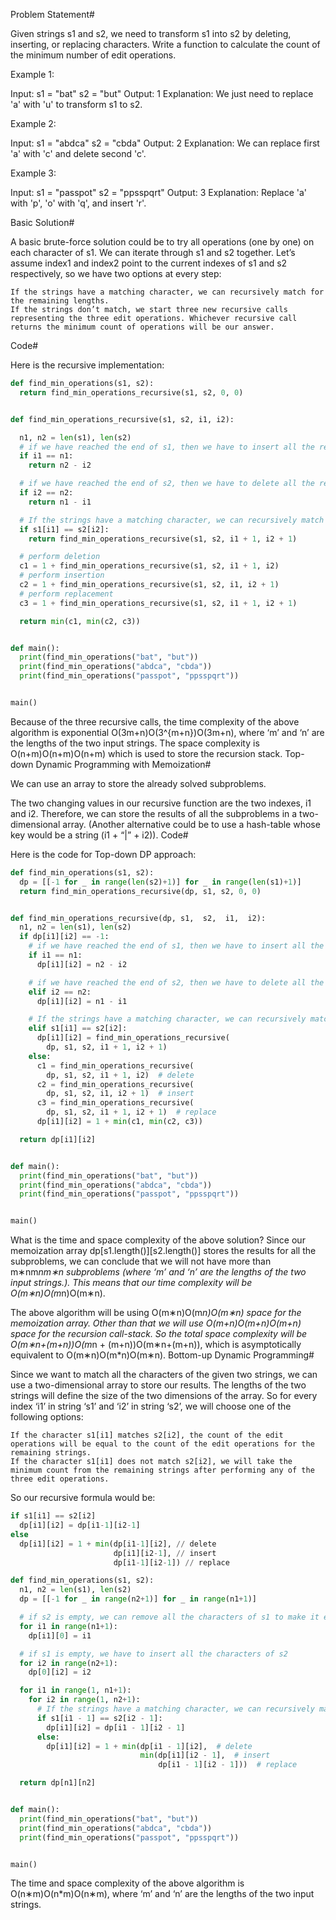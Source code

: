 Problem Statement#

Given strings s1 and s2, we need to transform s1 into s2 by deleting, inserting, or replacing characters. Write a function to calculate the count of the minimum number of edit operations.

Example 1:

Input: s1 = "bat"
s2 = "but"
Output: 1
Explanation: We just need to replace 'a' with 'u' to transform s1 to s2.

Example 2:

Input: s1 = "abdca"
s2 = "cbda"
Output: 2
Explanation: We can replace first 'a' with 'c' and delete second 'c'.

Example 3:

Input: s1 = "passpot"
s2 = "ppsspqrt"
Output: 3
Explanation: Replace 'a' with 'p', 'o' with 'q', and insert 'r'.

Basic Solution#

A basic brute-force solution could be to try all operations (one by one) on each character of s1. We can iterate through s1 and s2 together. Let’s assume index1 and index2 point to the current indexes of s1 and s2 respectively, so we have two options at every step:

    If the strings have a matching character, we can recursively match for the remaining lengths.
    If the strings don’t match, we start three new recursive calls representing the three edit operations. Whichever recursive call returns the minimum count of operations will be our answer.

Code#

Here is the recursive implementation:

```py
def find_min_operations(s1, s2):
  return find_min_operations_recursive(s1, s2, 0, 0)


def find_min_operations_recursive(s1, s2, i1, i2):

  n1, n2 = len(s1), len(s2)
  # if we have reached the end of s1, then we have to insert all the remaining characters of s2
  if i1 == n1:
    return n2 - i2

  # if we have reached the end of s2, then we have to delete all the remaining characters of s1
  if i2 == n2:
    return n1 - i1

  # If the strings have a matching character, we can recursively match for the remaining lengths
  if s1[i1] == s2[i2]:
    return find_min_operations_recursive(s1, s2, i1 + 1, i2 + 1)

  # perform deletion
  c1 = 1 + find_min_operations_recursive(s1, s2, i1 + 1, i2)
  # perform insertion
  c2 = 1 + find_min_operations_recursive(s1, s2, i1, i2 + 1)
  # perform replacement
  c3 = 1 + find_min_operations_recursive(s1, s2, i1 + 1, i2 + 1)

  return min(c1, min(c2, c3))


def main():
  print(find_min_operations("bat", "but"))
  print(find_min_operations("abdca", "cbda"))
  print(find_min_operations("passpot", "ppsspqrt"))


main()
```

Because of the three recursive calls, the time complexity of the above algorithm is exponential O(3m+n)O(3^{m+n})O(3​m+n​​), where ‘m’ and ‘n’ are the lengths of the two input strings. The space complexity is O(n+m)O(n+m)O(n+m) which is used to store the recursion stack.
Top-down Dynamic Programming with Memoization#

We can use an array to store the already solved subproblems.

The two changing values in our recursive function are the two indexes, i1 and i2. Therefore, we can store the results of all the subproblems in a two-dimensional array. (Another alternative could be to use a hash-table whose key would be a string (i1 + “|” + i2)).
Code#

Here is the code for Top-down DP approach:

```py
def find_min_operations(s1, s2):
  dp = [[-1 for _ in range(len(s2)+1)] for _ in range(len(s1)+1)]
  return find_min_operations_recursive(dp, s1, s2, 0, 0)


def find_min_operations_recursive(dp, s1,  s2,  i1,  i2):
  n1, n2 = len(s1), len(s2)
  if dp[i1][i2] == -1:
    # if we have reached the end of s1, then we have to insert all the remaining  characters of s2
    if i1 == n1:
      dp[i1][i2] = n2 - i2

    # if we have reached the end of s2, then we have to delete all the remaining characters of s1
    elif i2 == n2:
      dp[i1][i2] = n1 - i1

    # If the strings have a matching character, we can recursively match for the remaining lengths
    elif s1[i1] == s2[i2]:
      dp[i1][i2] = find_min_operations_recursive(
        dp, s1, s2, i1 + 1, i2 + 1)
    else:
      c1 = find_min_operations_recursive(
        dp, s1, s2, i1 + 1, i2)  # delete
      c2 = find_min_operations_recursive(
        dp, s1, s2, i1, i2 + 1)  # insert
      c3 = find_min_operations_recursive(
        dp, s1, s2, i1 + 1, i2 + 1)  # replace
      dp[i1][i2] = 1 + min(c1, min(c2, c3))

  return dp[i1][i2]


def main():
  print(find_min_operations("bat", "but"))
  print(find_min_operations("abdca", "cbda"))
  print(find_min_operations("passpot", "ppsspqrt"))


main()
```

What is the time and space complexity of the above solution? Since our memoization array dp[s1.length()][s2.length()] stores the results for all the subproblems, we can conclude that we will not have more than m∗nm*nm∗n subproblems (where ‘m’ and ‘n’ are the lengths of the two input strings.). This means that our time complexity will be O(m∗n)O(m*n)O(m∗n).

The above algorithm will be using O(m∗n)O(m*n)O(m∗n) space for the memoization array. Other than that we will use O(m+n)O(m+n)O(m+n) space for the recursion call-stack. So the total space complexity will be O(m∗n+(m+n))O(m*n + (m+n))O(m∗n+(m+n)), which is asymptotically equivalent to O(m∗n)O(m\*n)O(m∗n).
Bottom-up Dynamic Programming#

Since we want to match all the characters of the given two strings, we can use a two-dimensional array to store our results. The lengths of the two strings will define the size of the two dimensions of the array. So for every index ‘i1’ in string ‘s1’ and ‘i2’ in string ‘s2’, we will choose one of the following options:

    If the character s1[i1] matches s2[i2], the count of the edit operations will be equal to the count of the edit operations for the remaining strings.
    If the character s1[i1] does not match s2[i2], we will take the minimum count from the remaining strings after performing any of the three edit operations.

So our recursive formula would be:

```py
if s1[i1] == s2[i2]
  dp[i1][i2] = dp[i1-1][i2-1]
else
  dp[i1][i2] = 1 + min(dp[i1-1][i2], // delete
                       dp[i1][i2-1], // insert
                       dp[i1-1][i2-1]) // replace
```

```py
def find_min_operations(s1, s2):
  n1, n2 = len(s1), len(s2)
  dp = [[-1 for _ in range(n2+1)] for _ in range(n1+1)]

  # if s2 is empty, we can remove all the characters of s1 to make it empty too
  for i1 in range(n1+1):
    dp[i1][0] = i1

  # if s1 is empty, we have to insert all the characters of s2
  for i2 in range(n2+1):
    dp[0][i2] = i2

  for i1 in range(1, n1+1):
    for i2 in range(1, n2+1):
      # If the strings have a matching character, we can recursively match for the remaining lengths
      if s1[i1 - 1] == s2[i2 - 1]:
        dp[i1][i2] = dp[i1 - 1][i2 - 1]
      else:
        dp[i1][i2] = 1 + min(dp[i1 - 1][i2],  # delete
                             min(dp[i1][i2 - 1],  # insert
                                 dp[i1 - 1][i2 - 1]))  # replace

  return dp[n1][n2]


def main():
  print(find_min_operations("bat", "but"))
  print(find_min_operations("abdca", "cbda"))
  print(find_min_operations("passpot", "ppsspqrt"))


main()

```

The time and space complexity of the above algorithm is O(n∗m)O(n\*m)O(n∗m), where ‘m’ and ‘n’ are the lengths of the two input strings.
